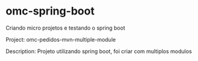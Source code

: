 # omc-spring-boot
Criando micro projetos e testando o spring boot


Project: 
omc-pedidos-mvn-multiple-module

Description:
Projeto utilizando spring boot, foi criar com multiplos modulos



